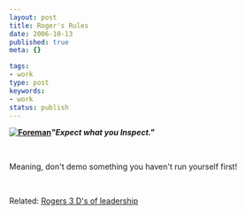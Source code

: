 ```yaml
---
layout: post
title: Roger's Rules
date: 2006-10-13
published: true
meta: {}

tags:
- work
type: post
keywords:
- work
status: publish
---
```



[**![Foreman](http://media.eick.us/2011/05/199919037_de28eb6f2d_m.gif)**](http://www.flickr.com/photos/14285236@N00/199919037/ "Foreman")**_"Expect what you Inspect."_**



 



Meaning, don't demo something you haven't run yourself first!



 



Related: [Rogers 3 D's of leadership](http://blog.andyeick.com/2006/08/13/The+3+Ds+Of+Leadership.aspx)

